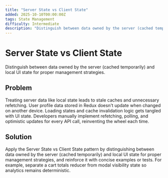 ```yaml
---
title: "Server State vs Client State"
added: 2025-10-10T00:00:00Z
tags: State Management
difficulty: Intermediate
description: "Distinguish between data owned by the server (cached temporarily) and local UI state for proper management strategies."
---
```

# Server State vs Client State

Distinguish between data owned by the server (cached temporarily) and local UI state for proper management strategies.

## Problem

Treating server data like local state leads to stale caches and unnecessary refetching. User profile data stored in Redux doesn't update when changed on another device. Loading states and cache invalidation logic gets tangled with UI state. Developers manually implement refetching, polling, and optimistic updates for every API call, reinventing the wheel each time.

## Solution

Apply the Server State vs Client State pattern by distinguishing between data owned by the server (cached temporarily) and local UI state for proper management strategies, and reinforce it with concise examples or tests. For example, separate a cart totals reducer from modal visibility state so analytics remains deterministic.
